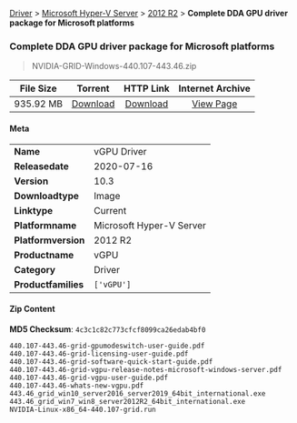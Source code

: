 
[Driver](/README.md)  >  [Microsoft Hyper-V Server](/index/Driver/Microsoft_Hyper-V_Server.md)  >  [2012 R2](/index/Driver/Microsoft_Hyper-V_Server/2012_R2.md)  >  **Complete DDA GPU driver package for Microsoft platforms**


###    Complete DDA GPU driver package for Microsoft platforms

> NVIDIA-GRID-Windows-440.107-443.46.zip   


| **File Size** | **Torrent**  | **HTTP Link** | **Internet Archive** |
|:-------------:|:------------:|:-------------:|:--------------------:|
| 935.92 MB |  [Download](https://archive.org/download/nvgpu_NVIDIA-GRID-Windows-440.107-443.46.zip_vcn6s3bg/nvgpu_NVIDIA-GRID-Windows-440.107-443.46.zip_vcn6s3bg_archive.torrent)       | [Download](https://archive.org/compress/nvgpu_NVIDIA-GRID-Windows-440.107-443.46.zip_vcn6s3bg) | [View Page](https://archive.org/details/nvgpu_NVIDIA-GRID-Windows-440.107-443.46.zip_vcn6s3bg)       |

#### Meta

<table>
<tr><td><strong>Name</strong></td><td>vGPU Driver</td></tr>
<tr><td><strong>Releasedate</strong></td><td>2020-07-16</td></tr>
<tr><td><strong>Version</strong></td><td>10.3</td></tr>
<tr><td><strong>Downloadtype</strong></td><td>Image</td></tr>
<tr><td><strong>Linktype</strong></td><td>Current</td></tr>
<tr><td><strong>Platformname</strong></td><td>Microsoft Hyper-V Server</td></tr>
<tr><td><strong>Platformversion</strong></td><td>2012 R2</td></tr>
<tr><td><strong>Productname</strong></td><td>vGPU</td></tr>
<tr><td><strong>Category</strong></td><td>Driver</td></tr>
<tr><td><strong>Productfamilies</strong></td><td><code>['vGPU']</code></td></tr>
</table>

#### Zip Content

**MD5 Checksum**: `4c3c1c82c773cfcf8099ca26edab4bf0`

```text
440.107-443.46-grid-gpumodeswitch-user-guide.pdf
440.107-443.46-grid-licensing-user-guide.pdf
440.107-443.46-grid-software-quick-start-guide.pdf
440.107-443.46-grid-vgpu-release-notes-microsoft-windows-server.pdf
440.107-443.46-grid-vgpu-user-guide.pdf
440.107-443.46-whats-new-vgpu.pdf
443.46_grid_win10_server2016_server2019_64bit_international.exe
443.46_grid_win7_win8_server2012R2_64bit_international.exe
NVIDIA-Linux-x86_64-440.107-grid.run
```